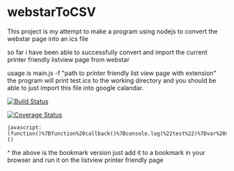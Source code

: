 # webstarToCSV

This project is my attempt to make a program using nodejs to convert the webstar page into an ics file

so far i have been able to successfully convert and import the current printer friendly listview page from webstar

usage is main.js -f "path to printer friendly list view page with extension" the program will print test.ics to the working directory and you should be able to just import this file into google calandar.

[![Build Status](https://travis-ci.org/jfmherokiller/webstarToCSV.svg?branch=master)](https://travis-ci.org/jfmherokiller/webstarToCSV)

[![Coverage Status](https://coveralls.io/repos/github/jfmherokiller/webstarToCSV/badge.svg?branch=master)](https://coveralls.io/github/jfmherokiller/webstarToCSV?branch=master)

```
javascript:(function()%7Bfunction%20callback()%7Bconsole.log(%22test%22)%7Dvar%20s%3Ddocument.createElement(%22script%22)%3Bs.src%3D%22https%3A%2F%2Fcdn.rawgit.com%2Fjfmherokiller%2FwebstarToCSV%2Fmaster%2Fpublic%2Fbookie.js%22%3Bif(s.addEventListener)%7Bs.addEventListener(%22load%22%2Ccallback%2Cfalse)%7Delse%20if(s.readyState)%7Bs.onreadystatechange%3Dcallback%7Ddocument.body.appendChild(s)%3B%7D)()
```
^ the above is the bookmark version just add it to a bookmark in your browser and run it on the listview printer friendly page
